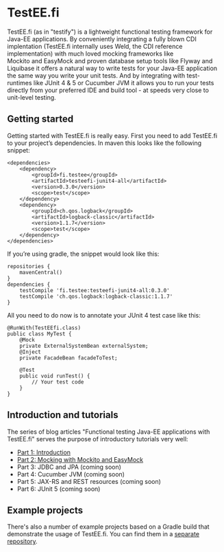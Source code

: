 # TestEE.fi
TestEE.fi (as in "testify") is a lightweight functional testing framework for Java-EE applications. By conveniently integrating a fully blown CDI implentation (TestEE.fi internally uses Weld, the CDI reference implementation) with much loved mocking frameworks like Mockito and EasyMock and proven database setup tools like Flyway and Liquibase it offers a natural way to write tests for your Java-EE application the same way you write your unit tests. And by integrating with test-runtimes like JUnit 4 & 5 or Cucumber JVM it allows you to run your tests directly from your preferred IDE and build tool - at speeds very close to unit-level testing.

## Getting started

Getting started with TestEE.fi is really easy. First you need to add TestEE.fi to your project’s dependencies. In maven this looks like the following snippet:
```
<dependencies>
    <dependency>
        <groupId>fi.testee</groupId>
        <artifactId>testeefi-junit4-all</artifactId>
        <version>0.3.0</version>
        <scope>test</scope>
    </dependency>
    <dependency>
        <groupId>ch.qos.logback</groupId>
        <artifactId>logback-classic</artifactId>
        <version>1.1.7</version>
        <scope>test</scope>
    </dependency>
</dependencies>
```
If you’re using gradle, the snippet would look like this:

```
repositories {
    mavenCentral()
}
dependencies {
	testCompile 'fi.testee:testeefi-junit4-all:0.3.0'
	testCompile 'ch.qos.logback:logback-classic:1.1.7'
}
```

All you need to do now is to annotate your JUnit 4 test case like this:

```
@RunWith(TestEEfi.class)
public class MyTest {
	@Mock
	private ExternalSystemBean externalSystem;
	@Inject
	private FacadeBean facadeToTest;
	
	@Test
	public void runTest() {
		// Your test code
	}
}
```

## Introduction and tutorials
The series of blog articles "Functional testing Java-EE applications with TestEE.fi" serves the purpose of introductory tutorials
very well:
* [Part 1: Introduction](https://blog.it-stockinger.de/2017/07/28/functional-testing-java-ee-applications-with-testeefi-part-1-introduction/)
* [Part 2: Mocking with Mockito and EasyMock](https://blog.it-stockinger.de/2017/08/05/functional-testing-java-ee-applications-with-testee-fi-part-2-mocking-with-mockito-and-easymock/)
* Part 3: JDBC and JPA (coming soon)
* Part 4: Cucumber JVM (coming soon)
* Part 5: JAX-RS and REST resources (coming soon)
* Part 6: JUnit 5 (coming soon)

## Example projects
There's also a number of example projects based on a Gradle build that
demonstrate the usage of TestEE.fi. You can find them in a [separate repository](https://github.com/dajudge/testee.fi-examples). 
